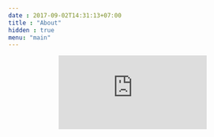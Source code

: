 ```yaml
---
date : 2017-09-02T14:31:13+07:00
title : "About"
hidden : true
menu: "main"
---
```


<div style="text-align: center;">
    <figure>
        <embed src="https://wakatime.com/share/@f253b497-92d5-4108-8530-42d77a0c2a3f/76684321-84fc-47f4-b6bd-1c03de7b3b2e.svg" />
    </figure>
</div>
